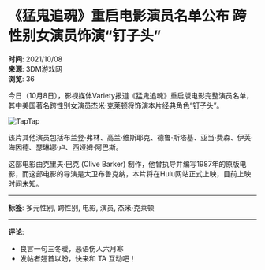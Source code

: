 # 《猛鬼追魂》重启电影演员名单公布 跨性别女演员饰演“钉子头”

**时间**: 2021/10/08  
**来源**: 3DM游戏网  
**浏览**: 36  

今日（10月8日），影视媒体Variety报道《猛鬼追魂》重启版电影完整演员名单，其中美国著名跨性别女演员杰米·克莱顿将饰演本片经典角色“钉子头”。

![TapTap](https://img2.tapimg.com/bbcode/images/2b71c1118d99ef6bd8a20604af6769a2.jpg?imageMogr2/thumbnail/1080x9999%3E/quality/80/format/jpg/interlace/1/ignore-error/1&t=1)

该片其他演员包括布兰登·弗林、高兰·维斯耶克、德鲁·斯塔基、亚当·费森、伊芙·海因德、瑟琳娜·卢、西娅姆·阿巴斯。

这部电影由克里夫·巴克 (Clive Barker) 制作，他曾执导并编写1987年的原版电影，而这部电影的导演是大卫布鲁克纳，本片将在Hulu网站正式上映，目前上映时间未知。

---

**标签**: 多元性别, 跨性别, 电影, 演员, 杰米·克莱顿

--- 

**评论**: 
- 良言一句三冬暖，恶语伤人六月寒 
- 发帖者翘首以盼，快来和 TA 互动吧！
